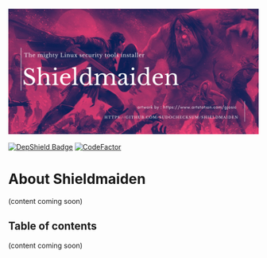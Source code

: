![Image of Yaktocat](./assets/shieldmaiden-banner.png)

[![DepShield Badge](https://depshield.sonatype.org/badges/Sudochecksum/shieldmaiden/depshield.svg)](https://depshield.github.io)
[![CodeFactor](https://www.codefactor.io/repository/github/sudochecksum/shieldmaiden/badge)](https://www.codefactor.io/repository/github/sudochecksum/shieldmaiden)

# About Shieldmaiden
(content coming soon)
## Table of contents
(content coming soon)
